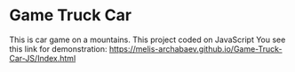 # Game Truck Car
This is car game on a mountains.
This project coded on JavaScript
You see this link for demonstration: https://melis-archabaev.github.io/Game-Truck-Car-JS/Index.html
